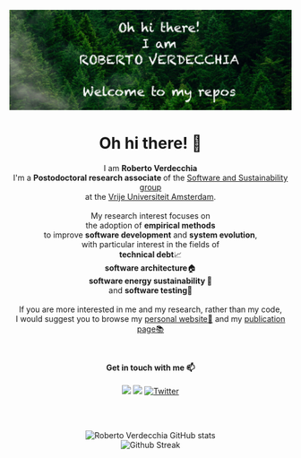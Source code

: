 <!-- markdownlint-disable-next-line -->
![Roberto Verdecchia](banner.jpg)

<h1 align="center">Oh hi there! 👋 </h1>
<p align= "center">     
    I am <b>Roberto Verdecchia </b> <br> 
    I'm a  <b>Postodoctoral research associate </b> of the <a href="https://s2-group.github.io/">Software and Sustainability group</a>
   <br> at the <a href="https://vu.nl/en">Vrije Universiteit Amsterdam</a>.<br>
  <br> My research interest focuses on<br>the adoption of <b>empirical methods</b><br> to improve <b>software development</b> and <b>system evolution</b>,<br> with particular interest in the fields of<br> <b>technical debt</b>📈<br> <b>software architecture</b>🏠<br> <b>software energy sustainability 🌱</b><br> and <b>software testing</b>🐞<br>
  <br> If you are more interested in me and my research, rather than my code,<br> I would suggest you to browse my 
  <a href="https://robertoverdecchia.github.io">personal website🦊</a> and my <a href="https://robertoverdecchia.github.io/publications">publication page📚</a>
  </p><br>

  <!--
<p align="center">  
<h3 align="center"><b>Languages and Tools<b>
<br>
<img src="https://user-images.githubusercontent.com/87319921/131159583-60be0f3d-d25f-463f-a632-75f8f37417d1.png" width="50" height="50">
<img src="https://raw.githubusercontent.com/github/explore/80688e429a7d4ef2fca1e82350fe8e3517d3494d/topics/html/html.png" width="50" height="50">
<img src="https://raw.githubusercontent.com/github/explore/80688e429a7d4ef2fca1e82350fe8e3517d3494d/topics/css/css.png" width="50" height="50">
<img src="https://user-images.githubusercontent.com/87319921/131159622-703987cf-80fc-4342-a74b-0cb957a2d58b.png" width="50" height="50">
</p>
-->
  
<p align= "center">
 <b>Get in touch with me 📫 </b><br>
  <!--
   - [Linkedin](www.linkedin.com/in/sneha-agarwal-217a55200)
   - [Twitter](https://twitter.com/robertoverdecchia).
  -->
 <br>
<a href="https://www.linkedin.com/in/roberto-verdecchia/"><img src="https://img.shields.io/badge/LinkedIn-0077B5?style=for-the-badge&logo=linkedin&logoColor=white"></a> 
<a href="mailto:r.verdecchia@vu.nl"><img src="https://img.shields.io/badge/Gmail-D14836?style=for-the-badge&logo=gmail&logoColor=white"></a> 
<a href="https://twitter.com/r_verdecchia"><img alt="Twitter" src="https://img.shields.io/badge/-Twitter-00acee?style=for-the-badge&logo=twitter&logoColor=white"></a>
</p><br><br>

<!--<p align="center"> <img src="https://komarev.com/ghpvc/?username=robertoverdecchia&color=red" /> </p> -->
<p align= "center">
<img src="https://github-readme-stats.vercel.app/api?username=robertoverdecchia&show_icons=true&theme=tokyonight" alt="Roberto Verdecchia GitHub stats"><br>
<!--<img src="https://github-readme-stats.vercel.app/api/top-langs/?username=robertoverdecchia&hide=javascript,html,css&langs_count=4&layout=compact&theme=tokyonight" alt="Top Languages"><br>-->
<img src="https://github-readme-streak-stats.herokuapp.com?user=robertoverdecchia&theme=tokyonight&date_format=M%20j%5B%2C%20Y%5D" alt="Github Streak">
  </p>
<!-- 
![Sneha Agarwal GitHub stats](https://github-readme-stats.vercel.app/api?username=robertoverdecchia&show_icons=true&theme=tokyonight)
![Top Langs](https://github-readme-stats.vercel.app/api/top-langs/?username=robertoverdecchia&layout=compact&theme=tokyonight)
![Sneha's wakatime stats](https://github-readme-stats.vercel.app/api/wakatime?username=robertoverdecchia) 
-->

